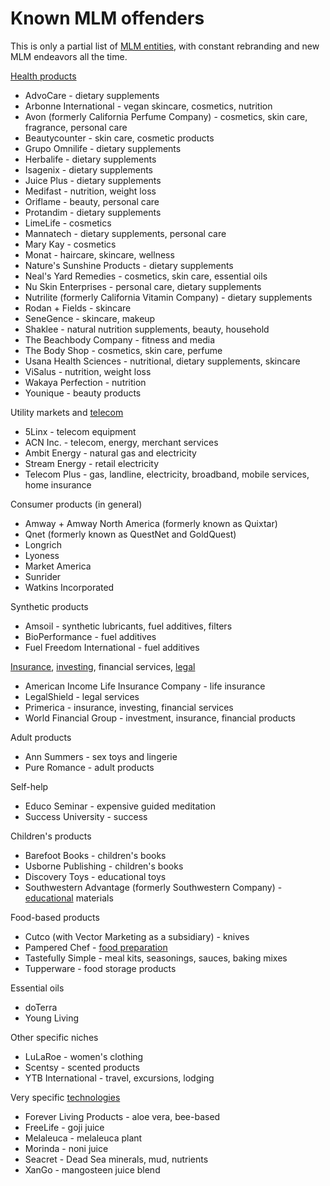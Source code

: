 
# Known MLM offenders

This is only a partial list of [MLM entities](marketing-mlm.md), with constant rebranding and new MLM endeavors all the time.

[Health products](body-4_health.md)

- AdvoCare - dietary supplements
- Arbonne International - vegan skincare, cosmetics, nutrition
- Avon (formerly California Perfume Company) - cosmetics, skin care, fragrance, personal care
- Beautycounter - skin care, cosmetic products
- Grupo Omnilife - dietary supplements
- Herbalife - dietary supplements
- Isagenix - dietary supplements
- Juice Plus - dietary supplements
- Medifast - nutrition, weight loss
- Oriflame - beauty, personal care
- Protandim - dietary supplements
- LimeLife - cosmetics
- Mannatech - dietary supplements, personal care
- Mary Kay - cosmetics
- Monat - haircare, skincare, wellness
- Nature's Sunshine Products - dietary supplements
- Neal's Yard Remedies - cosmetics, skin care, essential oils
- Nu Skin Enterprises - personal care, dietary supplements
- Nutrilite (formerly California Vitamin Company) - dietary supplements
- Rodan + Fields - skincare
- SeneGence - skincare, makeup
- Shaklee - natural nutrition supplements, beauty, household
- The Beachbody Company - fitness and media
- The Body Shop - cosmetics, skin care, perfume
- Usana Health Sciences - nutritional, dietary supplements, skincare
- ViSalus - nutrition, weight loss
- Wakaya Perfection - nutrition
- Younique - beauty products

Utility markets and [telecom](networks-computer.md)

- 5Linx - telecom equipment
- ACN Inc. - telecom, energy, merchant services
- Ambit Energy - natural gas and electricity
- Stream Energy - retail electricity
- Telecom Plus - gas, landline, electricity, broadband, mobile services, home insurance

Consumer products (in general)

- Amway + Amway North America (formerly known as Quixtar)
- Qnet (formerly known as QuestNet and GoldQuest)
- Longrich
- Lyoness
- Market America
- Sunrider
- Watkins Incorporated

Synthetic products

- Amsoil - synthetic lubricants, fuel additives, filters
- BioPerformance - fuel additives
- Fuel Freedom International - fuel additives

[Insurance](money-insurance.md), [investing](money-investing.md), financial services, [legal](legal-safety.md)

- American Income Life Insurance Company - life insurance
- LegalShield - legal services
- Primerica - insurance, investing, financial services
- World Financial Group - investment, insurance, financial products

Adult products

- Ann Summers - sex toys and lingerie
- Pure Romance - adult products

Self-help

- Educo Seminar - expensive guided meditation
- Success University - success

Children's products

- Barefoot Books - children's books
- Usborne Publishing - children's books
- Discovery Toys - educational toys
- Southwestern Advantage (formerly Southwestern Company) - [educational](education.md) materials

Food-based products

- Cutco (with Vector Marketing as a subsidiary) - knives
- Pampered Chef - [food preparation](cooking.md)
- Tastefully Simple - meal kits, seasonings, sauces, baking mixes
- Tupperware - food storage products

Essential oils

- doTerra
- Young Living

Other specific niches

- LuLaRoe - women's clothing
- Scentsy - scented products
- YTB International - travel, excursions, lodging

Very specific [technologies](technology.md)

- Forever Living Products - aloe vera, bee-based
- FreeLife - goji juice
- Melaleuca - melaleuca plant
- Morinda - noni juice
- Seacret - Dead Sea minerals, mud, nutrients
- XanGo - mangosteen juice blend

